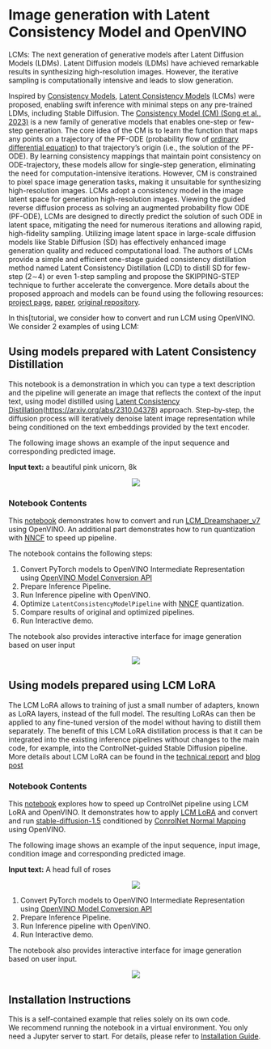 # Image generation with Latent Consistency Model and OpenVINO

LCMs: The next generation of generative models after Latent Diffusion Models (LDMs). 
Latent Diffusion models (LDMs) have achieved remarkable results in synthesizing high-resolution images. However, the iterative sampling is computationally intensive and leads to slow generation.

Inspired by [Consistency Models](https://arxiv.org/abs/2303.01469), [Latent Consistency Models](https://arxiv.org/pdf/2310.04378.pdf) (LCMs) were proposed, enabling swift inference with minimal steps on any pre-trained LDMs, including Stable Diffusion. 
The [Consistency Model (CM) (Song et al., 2023)](https://arxiv.org/abs/2303.01469) is a new family of generative models that enables one-step or few-step generation. The core idea of the CM is to learn the function that maps any points on a trajectory of the PF-ODE (probability flow of [ordinary differential equation](https://en.wikipedia.org/wiki/Ordinary_differential_equation)) to that trajectory’s origin (i.e., the solution of the PF-ODE). By learning consistency mappings that maintain point consistency on ODE-trajectory, these models allow for single-step generation, eliminating the need for computation-intensive iterations. However, CM is constrained to pixel space image generation tasks, making it unsuitable for synthesizing high-resolution images. LCMs adopt a consistency model in the image latent space for generation high-resolution images.  Viewing the guided reverse diffusion process as solving an augmented probability flow ODE (PF-ODE), LCMs are designed to directly predict the solution of such ODE in latent space, mitigating the need for numerous iterations and allowing rapid, high-fidelity sampling. Utilizing image latent space in large-scale diffusion models like Stable Diffusion (SD) has effectively enhanced image generation quality and reduced computational load. The authors of LCMs provide a simple and efficient one-stage guided consistency distillation method named Latent Consistency Distillation (LCD) to distill SD for few-step (2∼4) or even 1-step sampling and propose the SKIPPING-STEP technique to further accelerate the convergence. More details about the proposed approach and models can be found using the following resources: [project page](https://latent-consistency-models.github.io/), [paper](https://arxiv.org/abs/2310.04378), [original repository](https://github.com/luosiallen/latent-consistency-model).

In this[tutorial, we consider how to convert and run LCM using OpenVINO. We consider 2 examples of using LCM:

## Using models prepared with Latent Consistency Distillation

This notebook is a demonstration in which you can type a text description and the pipeline will generate an image that reflects the context of the input text, using model distilled using [Latent Consistency Distillation](LCD)(https://arxiv.org/abs/2310.04378) approach.
Step-by-step, the diffusion process will iteratively denoise latent image representation while being conditioned on the text embeddings provided by the text encoder.

The following image shows an example of the input sequence and corresponding predicted image.



**Input text:** a beautiful pink unicorn, 8k

<p align="center">
    <img src="https://user-images.githubusercontent.com/29454499/277367065-13a8f622-8ea7-4d12-b3f8-241d4499305e.png"/>
</p>

### Notebook Contents

This [notebook](./263-latent-consistency-models-image-generation.ipynb) demonstrates how to convert and run [LCM_Dreamshaper_v7](https://huggingface.co/SimianLuo/LCM_Dreamshaper_v7) using OpenVINO. An additional part demonstrates how to run quantization with [NNCF](https://github.com/openvinotoolkit/nncf/) to speed up pipeline.

The notebook contains the following steps:

1. Convert PyTorch models to OpenVINO Intermediate Representation using [OpenVINO Model Conversion API](https://docs.openvino.ai/2023.2/openvino_docs_model_processing_introduction.html#convert-a-model-with-python-convert-model)
2. Prepare Inference Pipeline.
3. Run Inference pipeline with OpenVINO.
4. Optimize `LatentConsistencyModelPipeline` with [NNCF](https://github.com/openvinotoolkit/nncf/) quantization.
5. Compare results of original and optimized pipelines.
6. Run Interactive demo.

The notebook also provides interactive interface for image generation based on user input

<p align="center">
    <img src="https://user-images.githubusercontent.com/29454499/284298771-708cc873-ccea-40b8-a681-de1ddc97ae94.gif"/>
</p>

## Using models prepared using LCM LoRA

The LCM LoRA allows to training of just a small number of adapters, known as LoRA layers, instead of the full model. The resulting LoRAs can then be applied to any fine-tuned version of the model without having to distill them separately. The benefit of this LCM LoRA distillation process is that it can be integrated into the existing inference pipelines without changes to the main code, for example, into the ControlNet-guided Stable Diffusion pipeline. More details about LCM LoRA can be found in the [technical report](https://arxiv.org/abs/2311.05556) and [blog post](https://huggingface.co/blog/lcm_lora)  


### Notebook Contents

This [notebook](./263-lcm-lora-controlnet.ipynb) explores how to speed up ControlNet pipeline using LCM LoRA and OpenVINO. It demonstrates how to apply [LCM LoRA](https://huggingface.co/latent-consistency/lcm-lora-sdv1-5) and convert and run [stable-diffusion-1.5](runwayml/stable-diffusion-v1-5) conditioned by [ConrolNet Normal Mapping](https://huggingface.co/lllyasviel/control_v11p_sd15_normalbae) using OpenVINO.

The following image shows an example of the input sequence, input image, condition image and corresponding predicted image.



**Input text:** A head full of roses

<p align="center">
    <img src="https://user-images.githubusercontent.com/29454499/284291731-9c4ee978-a934-43ea-9484-b6b91a9f9407.png"/>
</p>

1. Convert PyTorch models to OpenVINO Intermediate Representation using [OpenVINO Model Conversion API](https://docs.openvino.ai/2023.2/openvino_docs_model_processing_introduction.html#convert-a-model-with-python-convert-model)
2. Prepare Inference Pipeline.
3. Run Inference pipeline with OpenVINO.
4. Run Interactive demo.

The notebook also provides interactive interface for image generation based on user input.

<p align="center">
    <img src="https://user-images.githubusercontent.com/29454499/284299074-8ba6c6c4-d8fa-4e5a-9d5d-d76f430f5647.gif"/>
</p>

## Installation Instructions

This is a self-contained example that relies solely on its own code.</br>
We recommend running the notebook in a virtual environment. You only need a Jupyter server to start.
For details, please refer to [Installation Guide](../../README.md).